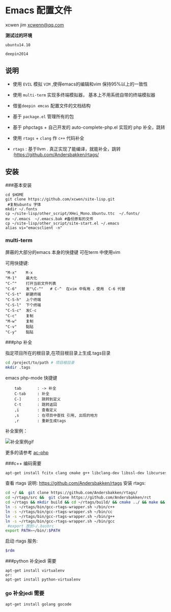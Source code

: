 # Emacs 配置文件

xcwen jim
xcwenn@qq.com

**测试过的环境**

`ubuntu14.10`

`deepin2014`


## 说明 

* 使用 `EVIL` 模拟 `VIM`  ,使得emacs的编辑和vim 保持95%以上的一致性

* 使用 `multi-term` 实现多终端模拟器， 基本上不用系统自带的终端模拟器

* 借鉴`deepin emcas` 配置文件的文档结构

* 基于  `package.el`  管理所有的包

* 基于 phpctags + 自己开发的 auto-complete-php.el 实现的 php 补全，跳转 

* 使用  `rtags` + `clang` 作 `c++` 代码补全

* `rtags` : 基于llvm . 真正实现了能编译，就能补全，跳转 :https://github.com/Andersbakken/rtags/

## 安装 

###基本安装
```
cd $HOME 
git clone https://github.com/xcwen/site-lisp.git
 #复制ubuntu 字体
mkdir ~/.fonts
cp ~/site-lisp/other_script/XHei_Mono.Ubuntu.ttc  ~/.fonts/
mv ~/.emacs  ~/.emacs.bak #备份原有的文件 
cp ~/site-lisp/other_script/site-start.el ~/.emacs
alias vi="emacsclient -n"
```

### multi-term
屏蔽的大部分的emacs 本身的快捷键
可在term 中使用vim 

可用快捷键:
```
"M-x"    M-x 
"M-1"    最大化 
"C-^"    打开当前文件列表
"C-6"    发"\C-^"   # C-^  在vim 中有用 ，使用  C-6 代替
"C-S-t"  新建终端 
"C-S-h"  上个终端
"C-S-l"  下个终端
"C-S-c"  发C-c 
"C-c"    复制 
"M-w"    复制 
"C-v"    黏贴
"C-y"    黏贴
```

###php 补全 

指定项目所在的根目录,在项目根目录上生成.tags目录

``` bash
cd /project/to/path # 项目根目录
mkdir .tags
```
emacs php-mode 快捷键 
```
    tab       : -> 补全 
    C-tab     : 补全
    C-]       : 跳转到定义
    C-t       : 跳转返回
    ,i        : 查看定义
    ,s        : 在项目中查找 引用, 出现的地方
    ,r        : 重新生成tags
```
补全案例：

![补全案例gif](https://raw.githubusercontent.com/xcwen/site-lisp/master/other_script/ac-php.gif)

更多的请参考  [ac-php](https://github.com/xcwen/ac-php)

###c++ 编码需要
``` bash
apt-get install fcitx clang cmake g++ libclang-dev libssl-dev libcurses-ocaml-dev cscope
```

查看 rtags 说明: https://github.com/Andersbakken/rtags
安装 rtags: 

``` bash
cd ~/ &&  git clone https://github.com/Andersbakken/rtags/
cd ~/rtags/src &&  git clone https://github.com/Andersbakken/rct
cd ~/rtags && mkdir build && cd ~/rtags/build/ && cmake ../ && make && sudo make install 
ln -s ~/rtags/bin/gcc-rtags-wrapper.sh ~/bin/c++
ln -s ~/rtags/bin/gcc-rtags-wrapper.sh ~/bin/cc
ln -s ~/rtags/bin/gcc-rtags-wrapper.sh ~/bin/g++
ln -s ~/rtags/bin/gcc-rtags-wrapper.sh ~/bin/gcc
 #export 放到~/.bashrc
export PATH=~/bin/:$PATH
```

启动 rtags 服务:

``` bash
$rdm 
```


###python  补全jedi 需要
```
apt-get install virtualenv
or:
apt-get install python-virtualenv
```

### go 补全jedi 需要
```
apt-get install golang gocode  
```


